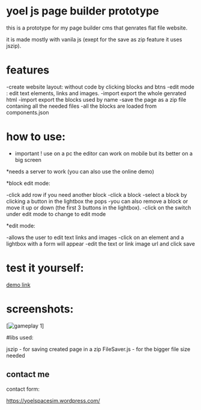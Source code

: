# yoel js page builder prototype

this is a prototype for my page builder cms that genrates
flat file website.

it is made mostly with vanila js (exept for the save as zip feature it uses jszip).

# features

-create website layout: without code by clicking blocks and btns
-edit mode : edit text elements, links and images.
-import export the whole genrated html
-import export the blocks used by name
-save the page as a zip file contaning all the needed files
-all the blocks are loaded from components.json

# how to use:

* important ! use on a pc the editor can work on mobile but its better on a big screen

*needs a server to work (you can also use the online demo)

*block edit mode:


-click add row if you need another block
-click a block
-select a block by clicking a button in the lightbox the pops
-you can also remove a block or move it up or down (the first 3 buttons in the lightbox).
-click on the switch under edit mode to change to edit mode

*edit mode:

-allows the user to edit text links and images
-click on an element and a lightbox with a form will appear
-edit the text or link image url and click save


# test it yourself:

[demo link](https://yoel123.github.io/godot-yoel-space-sim-game/)

# screenshots:

[![gameplay 1](https://github.com/yoel123//blob/main/screenshots/page_builder1.png)]

#libs used:

jszip - for saving created page in a zip
FileSaver.js - for the bigger file size needed


## contact me

contact form:

https://yoelspacesim.wordpress.com/



